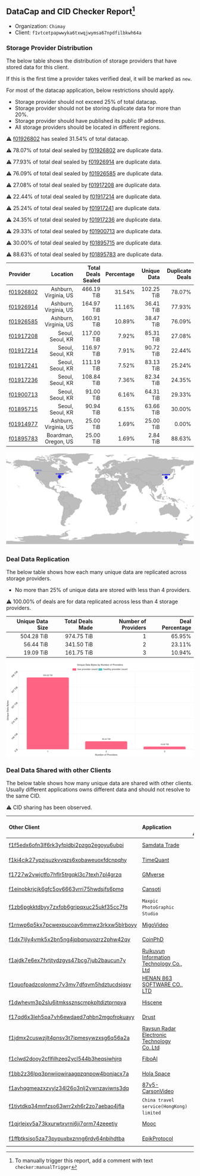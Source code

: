 ## DataCap and CID Checker Report[^1]
 - Organization: `Chimay`
 - Client: `f1vtcetpapwwyka6txwqjwymsa67npdfilbkwh64a`
### Storage Provider Distribution
The below table shows the distribution of storage providers that have stored data for this client.

If this is the first time a provider takes verified deal, it will be marked as `new`.

For most of the datacap application, below restrictions should apply.
 - Storage provider should not exceed 25% of total datacap.
 - Storage provider should not be storing duplicate data for more than 20%.
 - Storage provider should have published its public IP address.
 - All storage providers should be located in different regions.

⚠️ [f01926802](https://filfox.info/en/address/f01926802) has sealed 31.54% of total datacap.

⚠️ 78.07% of total deal sealed by [f01926802](https://filfox.info/en/address/f01926802) are duplicate data.

⚠️ 77.93% of total deal sealed by [f01926914](https://filfox.info/en/address/f01926914) are duplicate data.

⚠️ 76.09% of total deal sealed by [f01926585](https://filfox.info/en/address/f01926585) are duplicate data.

⚠️ 27.08% of total deal sealed by [f01917208](https://filfox.info/en/address/f01917208) are duplicate data.

⚠️ 22.44% of total deal sealed by [f01917214](https://filfox.info/en/address/f01917214) are duplicate data.

⚠️ 25.24% of total deal sealed by [f01917241](https://filfox.info/en/address/f01917241) are duplicate data.

⚠️ 24.35% of total deal sealed by [f01917236](https://filfox.info/en/address/f01917236) are duplicate data.

⚠️ 29.33% of total deal sealed by [f01900713](https://filfox.info/en/address/f01900713) are duplicate data.

⚠️ 30.00% of total deal sealed by [f01895715](https://filfox.info/en/address/f01895715) are duplicate data.

⚠️ 88.63% of total deal sealed by [f01895783](https://filfox.info/en/address/f01895783) are duplicate data.

| Provider                                              |              Location | Total Deals Sealed | Percentage | Unique Data | Duplicate Deals |
| :---------------------------------------------------- | --------------------: | -----------------: | ---------: | ----------: | --------------: |
| [f01926802](https://filfox.info/en/address/f01926802) | Ashburn, Virginia, US |         466.19 TiB |     31.54% |  102.25 TiB |          78.07% |
| [f01926914](https://filfox.info/en/address/f01926914) | Ashburn, Virginia, US |         164.97 TiB |     11.16% |   36.41 TiB |          77.93% |
| [f01926585](https://filfox.info/en/address/f01926585) | Ashburn, Virginia, US |         160.91 TiB |     10.89% |   38.47 TiB |          76.09% |
| [f01917208](https://filfox.info/en/address/f01917208) |      Seoul, Seoul, KR |         117.00 TiB |      7.92% |   85.31 TiB |          27.08% |
| [f01917214](https://filfox.info/en/address/f01917214) |      Seoul, Seoul, KR |         116.97 TiB |      7.91% |   90.72 TiB |          22.44% |
| [f01917241](https://filfox.info/en/address/f01917241) |      Seoul, Seoul, KR |         111.19 TiB |      7.52% |   83.13 TiB |          25.24% |
| [f01917236](https://filfox.info/en/address/f01917236) |      Seoul, Seoul, KR |         108.84 TiB |      7.36% |   82.34 TiB |          24.35% |
| [f01900713](https://filfox.info/en/address/f01900713) |      Seoul, Seoul, KR |          91.00 TiB |      6.16% |   64.31 TiB |          29.33% |
| [f01895715](https://filfox.info/en/address/f01895715) |      Seoul, Seoul, KR |          90.94 TiB |      6.15% |   63.66 TiB |          30.00% |
| [f01914977](https://filfox.info/en/address/f01914977) | Ashburn, Virginia, US |          25.00 TiB |      1.69% |   25.00 TiB |           0.00% |
| [f01895783](https://filfox.info/en/address/f01895783) |  Boardman, Oregon, US |          25.00 TiB |      1.69% |    2.84 TiB |          88.63% |

![Provider Distribution](https://raw.githubusercontent.com/data-preservation-programs/filplus-checker-assets/main/filecoin-project/filecoin-plus-large-datasets/issues/397/1671096682398.png)
### Deal Data Replication
The below table shows how each many unique data are replicated across storage providers.
- No more than 25% of unique data are stored with less than 4 providers.

⚠️ 100.00% of deals are for data replicated across less than 4 storage providers.

| Unique Data Size | Total Deals Made | Number of Providers | Deal Percentage |
| ---------------: | ---------------: | ------------------: | --------------: |
|       504.28 TiB |       974.75 TiB |                   1 |          65.95% |
|        56.44 TiB |       341.50 TiB |                   2 |          23.11% |
|        19.09 TiB |       161.75 TiB |                   3 |          10.94% |

![Replication Distribution](https://raw.githubusercontent.com/data-preservation-programs/filplus-checker-assets/main/filecoin-project/filecoin-plus-large-datasets/issues/397/1671096682921.png)
### Deal Data Shared with other Clients
The below table shows how many unique data are shared with other clients.
Usually different applications owns different data and should not resolve to the same CID.

⚠️ CID sharing has been observed.

| Other Client                                                                                                          | Application                                                                                                                | Total Deals Affected | Unique CIDs |        Verifier |
| :-------------------------------------------------------------------------------------------------------------------- | :------------------------------------------------------------------------------------------------------------------------- | -------------------: | ----------: | --------------: |
| [f1f5edx6ofn3lf6rk3yfpldbi2pzgq2egoyu6ubpi](https://filfox.info/en/address/f1f5edx6ofn3lf6rk3yfpldbi2pzgq2egoyu6ubpi) | [Samdata Trade](https://github.com/filecoin-project/filecoin-plus-large-datasets/issues/382)                               |           329.28 TiB |       2,664 | LDN v3 multisig |
| [f1ki4cjk27ypzjsuzkvvqzs6xobaweuoxfdcnpqhy](https://filfox.info/en/address/f1ki4cjk27ypzjsuzkvvqzs6xobaweuoxfdcnpqhy) | [TimeQuant](https://github.com/filecoin-project/filecoin-plus-large-datasets/issues/385)                                   |           210.41 TiB |       3,081 | LDN v3 multisig |
| [f1727w2vwjctfo7hflr5trgqkl3c7texh7pl4grzq](https://filfox.info/en/address/f1727w2vwjctfo7hflr5trgqkl3c7texh7pl4grzq) | [GMverse](https://github.com/filecoin-project/filecoin-plus-large-datasets/issues/365)                                     |           193.16 TiB |       2,074 | LDN v3 multisig |
| [f1einobkrjcjk6gfc5ov6663vrri75hwdsjfs6pmq](https://filfox.info/en/address/f1einobkrjcjk6gfc5ov6663vrri75hwdsjfs6pmq) | [Cansoti](https://github.com/filecoin-project/filecoin-plus-large-datasets/issues/640)                                     |           183.94 TiB |       1,877 | LDN v3 multisig |
| [f1zb6pgkktdbyy7zxfob6gripqxuc25ukf35cc7fq](https://filfox.info/en/address/f1zb6pgkktdbyy7zxfob6gripqxuc25ukf35cc7fq) | `Maxpic PhotoGraphic Studio`                                                                                               |           161.94 TiB |       2,049 | LDN v3 multisig |
| [f1rnwp6p5kx7pcwexpucoav6mmwz3rkxw5blrboyy](https://filfox.info/en/address/f1rnwp6p5kx7pcwexpucoav6mmwz3rkxw5blrboyy) | [MigoVideo](https://github.com/filecoin-project/filecoin-plus-large-datasets/issues/517)                                   |           150.50 TiB |       1,897 | LDN v3 multisig |
| [f1dx7ljly4vmk5x2bn5ng4jpbqnuvozrz2phw42qy](https://filfox.info/en/address/f1dx7ljly4vmk5x2bn5ng4jpbqnuvozrz2phw42qy) | [CoinPhD](https://github.com/filecoin-project/filecoin-plus-large-datasets/issues/364)                                     |           140.34 TiB |       1,700 | LDN v3 multisig |
| [f1ajdk7e6ex7fvtjtydzgys47bcg7jub2baucun7y](https://filfox.info/en/address/f1ajdk7e6ex7fvtjtydzgys47bcg7jub2baucun7y) | [Ruikuyun Information Technology Co\., Ltd](https://github.com/filecoin-project/filecoin-plus-large-datasets/issues/529)   |           125.75 TiB |       1,444 | LDN v3 multisig |
| [f1quofpadzcqlonmz7v3mv7dfqvm5hdztucdsjqsy](https://filfox.info/en/address/f1quofpadzcqlonmz7v3mv7dfqvm5hdztucdsjqsy) | [HENAN 863 SOFTWARE CO\., LTD](https://github.com/filecoin-project/filecoin-plus-large-datasets/issues/468)                |           119.19 TiB |       1,604 | LDN v3 multisig |
| [f1dwhevm3p2slu6itmkssznscmpkpltdiztprnpya](https://filfox.info/en/address/f1dwhevm3p2slu6itmkssznscmpkpltdiztprnpya) | [Hiscene](https://github.com/filecoin-project/filecoin-plus-large-datasets/issues/548)                                     |            72.53 TiB |         655 | LDN v3 multisig |
| [f17qd6x3leh5pa7vh6ewdaed7qhbn2mgofrokuayy](https://filfox.info/en/address/f17qd6x3leh5pa7vh6ewdaed7qhbn2mgofrokuayy) | [Drust](https://github.com/filecoin-project/filecoin-plus-large-datasets/issues/427)                                       |            51.31 TiB |         939 | LDN v3 multisig |
| [f1jdmx2cuswzjlt4pnsv3t7ipmesywzxsg6q56a2a](https://filfox.info/en/address/f1jdmx2cuswzjlt4pnsv3t7ipmesywzxsg6q56a2a) | [Raysun Radar Electronic Technology Co\.,Ltd](https://github.com/filecoin-project/filecoin-plus-large-datasets/issues/884) |            33.91 TiB |         308 | LDN v3 multisig |
| [f1clwd2dooy2cflfilhzeq2ycl544b3heqsiwhjrq](https://filfox.info/en/address/f1clwd2dooy2cflfilhzeq2ycl544b3heqsiwhjrq) | [FiboAI](https://github.com/filecoin-project/filecoin-plus-large-datasets/issues/349)                                      |            22.38 TiB |         315 | LDN v3 multisig |
| [f1bb2z36lpq3pnwiiowiraagpzqnpow4bonjacx7a](https://filfox.info/en/address/f1bb2z36lpq3pnwiiowiraagpzqnpow4bonjacx7a) | [Hola Space](https://github.com/filecoin-project/filecoin-plus-large-datasets/issues/362)                                  |            20.53 TiB |         297 | LDN v3 multisig |
| [f1avhqgmeazxzvylz34l26o3nlj2ywnzaviwns3dq](https://filfox.info/en/address/f1avhqgmeazxzvylz34l26o3nlj2ywnzaviwns3dq) | [87v5\-CarsonVideo](https://github.com/filecoin-project/filecoin-plus-large-datasets/issues/392)                           |            16.97 TiB |         295 | LDN v3 multisig |
| [f1tivtdkq34mnfzso63wrr2xh6r2zo7aebao4jfla](https://filfox.info/en/address/f1tivtdkq34mnfzso63wrr2xh6r2zo7aebao4jfla) | `China travel service(HongKong) limited`                                                                                   |             3.31 TiB |          10 | LDN v3 multisig |
| [f1qjrlejxv5a73kxurwtxyrni6ji7orm74zeeetiy](https://filfox.info/en/address/f1qjrlejxv5a73kxurwtxyrni6ji7orm74zeeetiy) | [Mooc](https://github.com/filecoin-project/filecoin-plus-large-datasets/issues/223)                                        |           128.00 GiB |           2 | LDN v3 multisig |
| [f1ffbtksiso5za73pypuxbxznng6rdv64nbihdtba](https://filfox.info/en/address/f1ffbtksiso5za73pypuxbxznng6rdv64nbihdtba) | [EpikProtocol](https://github.com/filecoin-project/filecoin-plus-large-datasets/issues/281)                                |            64.00 GiB |           2 |       LDN # 281 |

[^1]: To manually trigger this report, add a comment with text `checker:manualTrigger`
